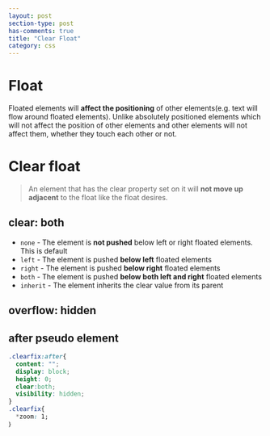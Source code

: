 ```yaml
---
layout: post
section-type: post
has-comments: true
title: "Clear Float"
category: css
---
```


# Float

Floated elements will **affect the positioning** of other elements(e.g. text will flow around floated elements). Unlike absolutely positioned elements which will not affect the position of other elements and other elements will not affect them, whether they touch each other or not.

# Clear float

> An element that has the clear property set on it will **not move up adjacent** to the float like the float desires.
> 


## clear: both

- `none` - The element is **not pushed** below left or right floated elements. This is default
- `left` - The element is pushed **below left** floated elements
- `right` - The element is pushed **below right** floated elements
- `both` - The element is pushed **below both left and right** floated elements
- `inherit` - The element inherits the clear value from its parent

## overflow: hidden

## after pseudo element

```css
.clearfix:after{
  content: "";
  display: block;
  height: 0;
  clear:both;
  visibility: hidden;
}
.clearfix{
  *zoom: 1;
｝
```